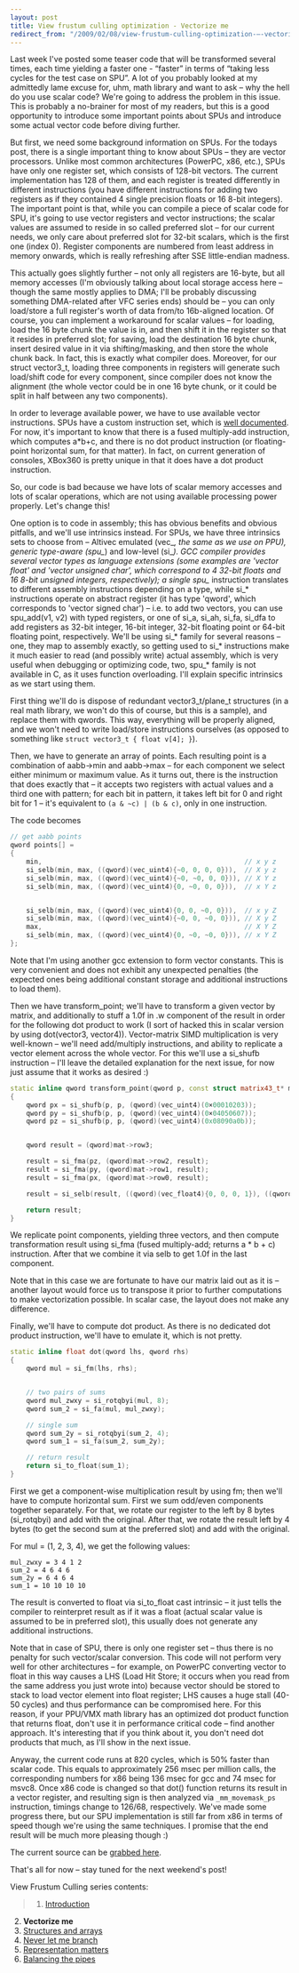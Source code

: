 ```yaml
---
layout: post
title: View frustum culling optimization - Vectorize me
redirect_from: "/2009/02/08/view-frustum-culling-optimization-–-vectorize-me/"
---
```


Last week I've posted some teaser code that will be transformed several times, each time yielding a faster one - “faster” in terms of “taking less cycles for the test case on SPU”. A lot of you probably looked at my admittedly lame excuse for, uhm, math library and want to ask – why the hell do you use scalar code? We're going to address the problem in this issue. This is probably a no-brainer for most of my readers, but this is a good opportunity to introduce some important points about SPUs and introduce some actual vector code before diving further.

But first, we need some background information on SPUs. For the todays post, there is a single important thing to know about SPUs – they are vector processors. Unlike most common architectures (PowerPC, x86, etc.), SPUs have only one register set, which consists of 128-bit vectors. The current implementation has 128 of them, and each register is treated differently in different instructions (you have different instructions for adding two registers as if they contained 4 single precision floats or 16 8-bit integers). The important point is that, while you can compile a piece of scalar code for SPU, it's going to use vector registers and vector instructions; the scalar values are assumed to reside in so called preferred slot – for our current needs, we only care about preferred slot for 32-bit scalars, which is the first one (index 0). Register components are numbered from least address in memory onwards, which is really refreshing after SSE little-endian madness.

This actually goes slightly further – not only all registers are 16-byte, but all memory accesses (I'm obviously talking about local storage access here – though the same mostly applies to DMA; I'll be probably discussing something DMA-related after VFC series ends) should be – you can only load/store a full register's worth of data from/to 16b-aligned location. Of course, you can implement a workaround for scalar values – for loading, load the 16 byte chunk the value is in, and then shift it in the register so that it resides in preferred slot; for saving, load the destination 16 byte chunk, insert desired value in it via shifting/masking, and then store the whole chunk back. In fact, this is exactly what compiler does. Moreover, for our struct vector3_t, loading three components in registers will generate such load/shift code for every component, since compiler does not know the alignment (the whole vector could be in one 16 byte chunk, or it could be split in half between any two components).

In order to leverage available power, we have to use available vector instructions. SPUs have a custom instruction set, which is [well documented](http://www-01.ibm.com/chips/techlib/techlib.nsf/techdocs/76CA6C7304210F3987257060006F2C44). For now, it's important to know that there is a fused multiply-add instruction, which computes a*b+c, and there is no dot product instruction (or floating-point horizontal sum, for that matter). In fact, on current generation of consoles, XBox360 is pretty unique in that it does have a dot product instruction.

So, our code is bad because we have lots of scalar memory accesses and lots of scalar operations, which are not using available processing power properly. Let's change this!

One option is to code in assembly; this has obvious benefits and obvious pitfalls, and we'll use intrinsics instead. For SPUs, we have three intrinsics sets to choose from – Altivec emulated (vec_*, the same as we use on PPU), generic type-aware (spu_*) and low-level (si_*). GCC compiler provides several vector types as language extensions (some examples are 'vector float' and 'vector unsigned char', which correspond to 4 32-bit floats and 16 8-bit unsigned integers, respectively); a single spu_* instruction translates to different assembly instructions depending on a type, while si_* instructions operate on abstract register (it has type 'qword', which corresponds to 'vector signed char') – i.e. to add two vectors, you can use spu_add(v1, v2) with typed registers, or one of si_a, si_ah, si_fa, si_dfa to add registers as 32-bit integer, 16-bit integer, 32-bit floating point or 64-bit floating point, respectively. We'll be using si_* family for several reasons – one, they map to assembly exactly, so getting used to si_* instructions make it much easier to read (and possibly write) actual assembly, which is very useful when debugging or optimizing code, two, spu_* family is not available in C, as it uses function overloading. I'll explain specific intrinsics as we start using them.

First thing we'll do is dispose of redundant vector3_t/plane_t structures (in a real math library, we won't do this of course, but this is a sample), and replace them with qwords. This way, everything will be properly aligned, and we won't need to write load/store instructions ourselves (as opposed to something like `struct vector3_t { float v[4]; }`).

Then, we have to generate an array of points. Each resulting point is a combination of aabb->min and aabb->max – for each component we select either minimum or maximum value. As it turns out, there is the instruction that does exactly that – it accepts two registers with actual values and a third one with pattern; for each bit in pattern, it takes left bit for 0 and right bit for 1 – it's equivalent to `(a & ~c) | (b & c)`, only in one instruction.

The code becomes

```cpp
// get aabb points
qword points[] =
{
    min,                                                   // x y z
    si_selb(min, max, ((qword)(vec_uint4){~0, 0, 0, 0})),  // X y z
    si_selb(min, max, ((qword)(vec_uint4){~0, ~0, 0, 0})), // X Y z
    si_selb(min, max, ((qword)(vec_uint4){0, ~0, 0, 0})),  // x Y z


    si_selb(min, max, ((qword)(vec_uint4){0, 0, ~0, 0})),  // x y Z
    si_selb(min, max, ((qword)(vec_uint4){~0, 0, ~0, 0})), // X y Z
    max,                                                   // X Y Z
    si_selb(min, max, ((qword)(vec_uint4){0, ~0, ~0, 0})), // x Y Z
};
```

Note that I'm using another gcc extension to form vector constants. This is very convenient and does not exhibit any unexpected penalties (the expected ones being additional constant storage and additional instructions to load them).

Then we have transform_point; we'll have to transform a given vector by matrix, and additionally to stuff a 1.0f in .w component of the result in order for the following dot product to work (I sort of hacked this in scalar version by using dot(vector3, vector4)). Vector-matrix SIMD multiplication is very well-known – we'll need add/multiply instructions, and ability to replicate a vector element across the whole vector. For this we'll use a si_shufb instruction – I'll leave the detailed explanation for the next issue, for now just assume that it works as desired :)

```cpp
static inline qword transform_point(qword p, const struct matrix43_t* mat)
{
    qword px = si_shufb(p, p, (qword)(vec_uint4)(0×00010203));
    qword py = si_shufb(p, p, (qword)(vec_uint4)(0×04050607));
    qword pz = si_shufb(p, p, (qword)(vec_uint4)(0x08090a0b));


    qword result = (qword)mat->row3;

    result = si_fma(pz, (qword)mat->row2, result);
    result = si_fma(py, (qword)mat->row1, result);
    result = si_fma(px, (qword)mat->row0, result);

    result = si_selb(result, ((qword)(vec_float4){0, 0, 0, 1}), ((qword)(vec_uint4){0, 0, 0, ~0}));

    return result;
}
```

We replicate point components, yielding three vectors, and then compute transformation result using si_fma (fused multiply-add; returns a * b + c) instruction. After that we combine it via selb to get 1.0f in the last component.  
  
Note that in this case we are fortunate to have our matrix laid out as it is – another layout would force us to transpose it prior to further computations to make vectorization possible. In scalar case, the layout does not make any difference.

Finally, we'll have to compute dot product. As there is no dedicated dot product instruction, we'll have to emulate it, which is not pretty.

```cpp
static inline float dot(qword lhs, qword rhs)
{
    qword mul = si_fm(lhs, rhs);


    // two pairs of sums
    qword mul_zwxy = si_rotqbyi(mul, 8);
    qword sum_2 = si_fa(mul, mul_zwxy);

    // single sum
    qword sum_2y = si_rotqbyi(sum_2, 4);
    qword sum_1 = si_fa(sum_2, sum_2y);

    // return result
    return si_to_float(sum_1);
}
```

First we get a component-wise multiplication result by using fm; then we'll have to compute horizontal sum. First we sum odd/even components together separately. For that, we rotate our register to the left by 8 bytes (si_rotqbyi) and add with the original. After that, we rotate the result left by 4 bytes (to get the second sum at the preferred slot) and add with the original.

For mul = (1, 2, 3, 4), we get the following values:

```
mul_zwxy = 3 4 1 2
sum_2 = 4 6 4 6
sum_2y = 6 4 6 4
sum_1 = 10 10 10 10
```

The result is converted to float via si_to_float cast intrinsic – it just tells the compiler to reinterpret result as if it was a float (actual scalar value is assumed to be in preferred slot), this usually does not generate any additional instructions.

Note that in case of SPU, there is only one register set – thus there is no penalty for such vector/scalar conversion. This code will not perform very well for other architectures – for example, on PowerPC converting vector to float in this way causes a LHS (Load Hit Store; it occurs when you read from the same address you just wrote into) because vector should be stored to stack to load vector element into float register; LHS causes a huge stall (40-50 cycles) and thus performance can be compromised here. For this reason, if your PPU/VMX math library has an optimized dot product function that returns float, don't use it in performance critical code – find another approach. It's interesting that if you think about it, you don't need dot products that much, as I'll show in the next issue.

Anyway, the current code runs at 820 cycles, which is 50% faster than scalar code. This equals to approximately 256 msec per million calls, the corresponding numbers for x86 being 136 msec for gcc and 74 msec for msvc8. Once x86 code is changed so that dot() function returns its result in a vector register, and resulting sign is then analyzed via `_mm_movemask_ps` instruction, timings change to 126/68, respectively. We've made some progress there, but our SPU implementation is still far from x86 in terms of speed though we're using the same techniques. I promise that the end result will be much more pleasing though :)

The current source can be [grabbed here](https://gist.github.com/zeux/218be90b7ce38c81777e).

That's all for now – stay tuned for the next weekend's post!

View Frustum Culling series contents:

>1. [Introduction](/2009/01/31/view-frustum-culling-optimization-introduction/)
2. **Vectorize me**
3. [Structures and arrays](/2009/02/15/view-frustum-culling-optimization-structures-and-arrays/)
4. [Never let me branch](/2009/03/01/view-frustum-culling-optimization-never-let-me-branch/)
5. [Representation matters](/2009/03/15/view-frustum-culling-optimization-representation-matters/)
6. [Balancing the pipes](/2010/09/11/view-frustum-culling-optimization-balancing-the-pipes/)